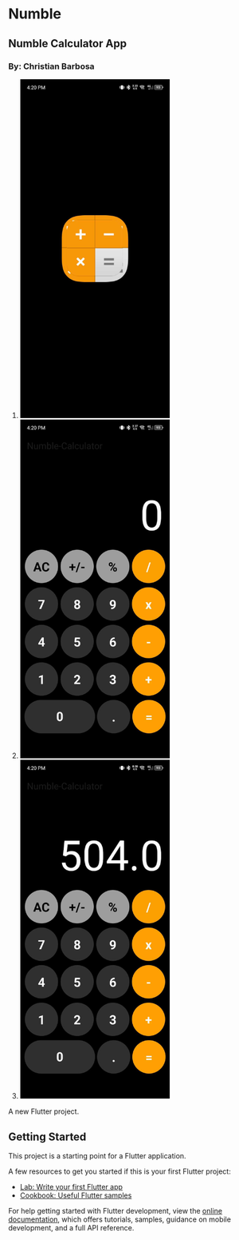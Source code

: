 # Numble

<h2> Numble Calculator App</h2>
<h3>By: Christian Barbosa</h3>

1. <img src="assets/readme_images/img001.jpg" alt="Numble Application - launching the app" width="300" />
2. <img src="assets/readme_images/img01.jpg" alt="Numble Application - User Interface" width="300" />
3. <img src="assets/readme_images/img1.jpg" alt="Numble Application - Sample Result" width="300" />

A new Flutter project.

## Getting Started

This project is a starting point for a Flutter application.

A few resources to get you started if this is your first Flutter project:

- [Lab: Write your first Flutter app](https://docs.flutter.dev/get-started/codelab)
- [Cookbook: Useful Flutter samples](https://docs.flutter.dev/cookbook)

For help getting started with Flutter development, view the
[online documentation](https://docs.flutter.dev/), which offers tutorials,
samples, guidance on mobile development, and a full API reference.
